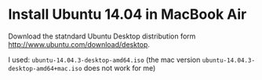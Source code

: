 Install Ubuntu 14.04 in MacBook Air
===================================

Download the statndard Ubuntu Desktop distribution form <http://www.ubuntu.com/download/desktop>.

I used: `ubuntu-14.04.3-desktop-amd64.iso` (the mac version `ubuntu-14.04.3-desktop-amd64+mac.iso` does not work for me)
